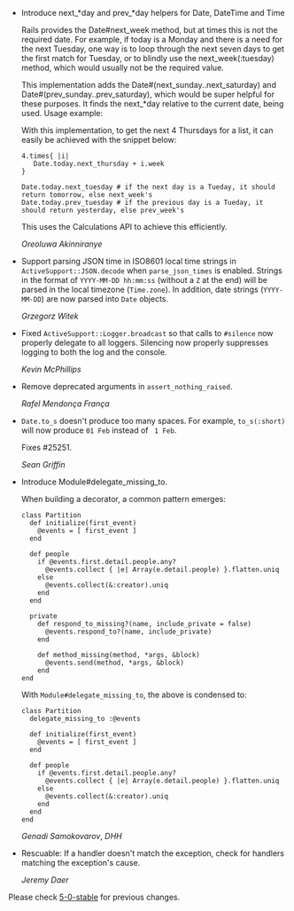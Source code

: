 *   Introduce next_*day and prev_*day helpers for Date, DateTime and Time  

    Rails provides the Date#next_week method, but at times this is not the required date.
    For example, if today is a Monday and there is a need for the next Tuesday, one way is to loop through
    the next seven days to get the first match for Tuesday, or to blindly use the next_week(:tuesday)
    method, which would usually not be the required value.

    This implementation adds the Date#(next_sunday..next_saturday) and Date#(prev_sunday..prev_saturday), which would be super helpful for
    these purposes. It finds the next_*day relative to the current date, being used.
    Usage example:

    With this implementation, to get the next 4 Thursdays for a list, it can easily be achieved with the snippet below:

        4.times{ |i|
           Date.today.next_thursday + i.week
        }

        Date.today.next_tuesday # if the next day is a Tueday, it should return tomorrow, else next_week's
        Date.today.prev_tuesday # if the previous day is a Tueday, it should return yesterday, else prev_week's

    This uses the Calculations API to achieve this efficiently.

    *Oreoluwa Akinniranye*

*   Support parsing JSON time in ISO8601 local time strings in
    `ActiveSupport::JSON.decode` when `parse_json_times` is enabled.
    Strings in the format of `YYYY-MM-DD hh:mm:ss` (without a `Z` at
    the end) will be parsed in the local timezone (`Time.zone`). In
    addition, date strings (`YYYY-MM-DD`) are now parsed into `Date`
    objects.

    *Grzegorz Witek*

*   Fixed `ActiveSupport::Logger.broadcast` so that calls to `#silence` now
    properly delegate to all loggers. Silencing now properly suppresses logging
    to both the log and the console.

    *Kevin McPhillips*

*   Remove deprecated arguments in `assert_nothing_raised`.

    *Rafel Mendonça França*

*   `Date.to_s` doesn't produce too many spaces. For example, `to_s(:short)`
    will now produce `01 Feb` instead of ` 1 Feb`.

    Fixes #25251.

    *Sean Griffin*

*   Introduce Module#delegate_missing_to.

    When building a decorator, a common pattern emerges:

        class Partition
          def initialize(first_event)
            @events = [ first_event ]
          end

          def people
            if @events.first.detail.people.any?
              @events.collect { |e| Array(e.detail.people) }.flatten.uniq
            else
              @events.collect(&:creator).uniq
            end
          end

          private
            def respond_to_missing?(name, include_private = false)
              @events.respond_to?(name, include_private)
            end

            def method_missing(method, *args, &block)
              @events.send(method, *args, &block)
            end
        end

    With `Module#delegate_missing_to`, the above is condensed to:

        class Partition
          delegate_missing_to :@events

          def initialize(first_event)
            @events = [ first_event ]
          end

          def people
            if @events.first.detail.people.any?
              @events.collect { |e| Array(e.detail.people) }.flatten.uniq
            else
              @events.collect(&:creator).uniq
            end
          end
        end

    *Genadi Samokovarov*, *DHH*

*   Rescuable: If a handler doesn't match the exception, check for handlers
    matching the exception's cause.

    *Jeremy Daer*

Please check [5-0-stable](https://github.com/rails/rails/blob/5-0-stable/activesupport/CHANGELOG.md) for previous changes.
